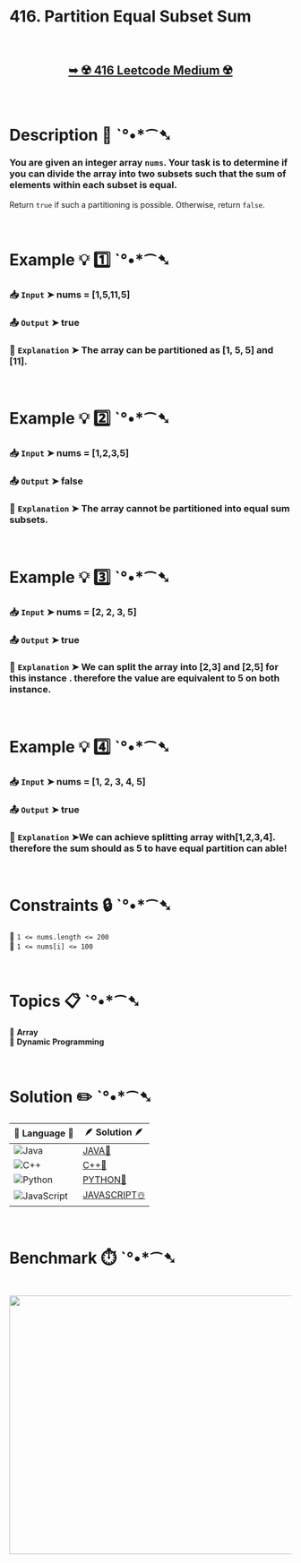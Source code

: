 # 416. Partition Equal Subset Sum

</br>

<h2 align="center"> 

<a href="https://leetcode.com/problems/partition-equal-subset-sum/description/?envType=daily-question&envId=2025-04-07"><strong>➥ ☢️ 416 Leetcode Medium ☢️ </strong></a>
</h2>

</br>

# Description 📜 ˋ°•*⁀➷

### You are given an integer array `nums`. Your task is to determine if you can divide the array into two subsets such that the sum of elements within each subset is equal.

Return `true` if such a partitioning is possible. Otherwise, return `false`.

</br>

# Example 💡 1️⃣ ˋ°•*⁀➷

  ### 📥 `Input`  ➤ nums = [1,5,11,5]

  ### 📤 `Output`  ➤ true

  ### 🔦 `Explanation`  ➤ The array can be partitioned as [1, 5, 5] and [11].

</br>

# Example 💡 2️⃣ ˋ°•*⁀➷

  ### 📥 `Input` ➤ nums = [1,2,3,5]

  ### 📤 `Output`  ➤ false

  ### 🔦 `Explanation` ➤ The array cannot be partitioned into equal sum subsets.

</br>

# Example 💡 3️⃣ ˋ°•*⁀➷

  ### 📥 `Input` ➤ nums = [2, 2, 3, 5]

  ### 📤 `Output`  ➤ true

  ### 🔦 `Explanation`  ➤ We can split the array into [2,3] and [2,5] for this instance . therefore the value are equivalent to 5 on both instance.

</br>

# Example 💡 4️⃣ ˋ°•*⁀➷

   ### 📥 `Input`  ➤ nums = [1, 2, 3, 4, 5]

   ### 📤 `Output`  ➤ true

   ### 🔦 `Explanation`  ➤We can achieve splitting array with[1,2,3,4]. therefore the sum should as 5 to have equal partition can able!

</br>

# Constraints 🔒 ˋ°•*⁀➷

🔹 `1 <= nums.length <= 200` </br>
🔹 `1 <= nums[i] <= 100` </br>

</br>

# Topics 📋 ˋ°•*⁀➷

🔸 **Array**  </br>
🔸 **Dynamic Programming**  </br>

</br>

# Solution ✏️ ˋ°•*⁀➷

| 📒 Language 📒  | 🪶 Solution 🪶 |
| ------------- | ------------- |
|  ![Java](https://img.shields.io/badge/java-%23ED8B00.svg?style=for-the-badge&logo=openjdk&logoColor=white)  | [JAVA🍁]() |
|  ![C++](https://img.shields.io/badge/c++-%2300599C.svg?style=for-the-badge&logo=c%2B%2B&logoColor=white)  | [C++🎲]()  |
|  ![Python](https://img.shields.io/badge/python-3670A0?style=for-the-badge&logo=python&logoColor=ffdd54)    | [PYTHON🍰]() |
| ![JavaScript](https://img.shields.io/badge/javascript-%23323330.svg?style=for-the-badge&logo=javascript&logoColor=%23F7DF1E)   | [JAVASCRIPT☃️]() |

</br>

# Benchmark ⏱️ ˋ°•*⁀➷

<h1  align="center" >

<img src ="" width = "700px" height="462px" />

</h1>

